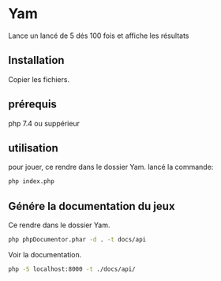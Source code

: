 # Yam
Lance un lancé de 5 dés 100 fois et affiche les résultats

## Installation
Copier les fichiers.

## prérequis
php 7.4 ou suppérieur

## utilisation
pour jouer, ce rendre dans le dossier Yam.
lancé la commande:

```bash
php index.php
```

## Génére la documentation du jeux
Ce rendre dans le dossier Yam.

```bash
php phpDocumentor.phar -d . -t docs/api
```

Voir la documentation.
```bash
php -S localhost:8000 -t ./docs/api/
```
